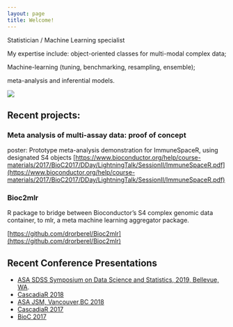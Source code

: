 ```yaml
---
layout: page
title: Welcome!
---
```



Statistician / Machine Learning specialist

My expertise include: object-oriented classes for multi-modal complex data;

Machine-learning (tuning, benchmarking, resampling, ensemble);

meta-analysis and inferential models.  

<img src="https://drorberel.github.io/img/paradigmIII.jpg">



## Recent projects: 

### Meta analysis of multi-assay data: proof of concept
poster: Prototype meta-analysis demonstration for ImmuneSpaceR, using designated S4 objects
[https://www.bioconductor.org/help/course-materials/2017/BioC2017/DDay/LightningTalk/SessionII/ImmuneSpaceR.pdf](https://www.bioconductor.org/help/course-materials/2017/BioC2017/DDay/LightningTalk/SessionII/ImmuneSpaceR.pdf)


### Bioc2mlr
R package to bridge between Bioconductor’s S4 complex genomic data container, to mlr, a meta machine learning aggregator package. 

[https://github.com/drorberel/Bioc2mlr](https://github.com/drorberel/Bioc2mlr)


## Recent Conference Presentations
- [ASA SDSS Symposium on Data Science and Statistics, 2019, Bellevue, WA](https://ww2.amstat.org/meetings/sdss/2019/onlineprogram/AbstractDetails.cfm?AbstractID=306196).
- [CascadiaR 2018](https://cascadiarconf.com/years/2018/agenda/#dror-berel)  
- [ASA JSM, Vancouver,BC 2018](https://ww2.amstat.org/meetings/jsm/2018/onlineprogram/AbstractDetails.cfm?abstractid=328658)  
- [CascadiaR 2017](https://cascadiarconf.com/years/2017/agenda/)
- [BioC 2017](https://bioconductor.org/help/course-materials/2017/BioC2017/)


